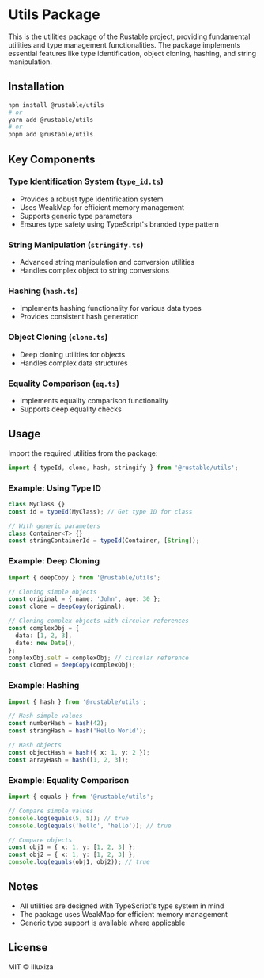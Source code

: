 # Utils Package

This is the utilities package of the Rustable project, providing fundamental utilities and type management functionalities. The package implements essential features like type identification, object cloning, hashing, and string manipulation.

## Installation

```bash
npm install @rustable/utils
# or
yarn add @rustable/utils
# or
pnpm add @rustable/utils
```

## Key Components

### Type Identification System (`type_id.ts`)

- Provides a robust type identification system
- Uses WeakMap for efficient memory management
- Supports generic type parameters
- Ensures type safety using TypeScript's branded type pattern

### String Manipulation (`stringify.ts`)

- Advanced string manipulation and conversion utilities
- Handles complex object to string conversions

### Hashing (`hash.ts`)

- Implements hashing functionality for various data types
- Provides consistent hash generation

### Object Cloning (`clone.ts`)

- Deep cloning utilities for objects
- Handles complex data structures

### Equality Comparison (`eq.ts`)

- Implements equality comparison functionality
- Supports deep equality checks

## Usage

Import the required utilities from the package:

```typescript
import { typeId, clone, hash, stringify } from '@rustable/utils';
```

### Example: Using Type ID

```typescript
class MyClass {}
const id = typeId(MyClass); // Get type ID for class

// With generic parameters
class Container<T> {}
const stringContainerId = typeId(Container, [String]);
```

### Example: Deep Cloning

```typescript
import { deepCopy } from '@rustable/utils';

// Cloning simple objects
const original = { name: 'John', age: 30 };
const clone = deepCopy(original);

// Cloning complex objects with circular references
const complexObj = {
  data: [1, 2, 3],
  date: new Date(),
};
complexObj.self = complexObj; // circular reference
const cloned = deepCopy(complexObj);
```

### Example: Hashing

```typescript
import { hash } from '@rustable/utils';

// Hash simple values
const numberHash = hash(42);
const stringHash = hash('Hello World');

// Hash objects
const objectHash = hash({ x: 1, y: 2 });
const arrayHash = hash([1, 2, 3]);
```

### Example: Equality Comparison

```typescript
import { equals } from '@rustable/utils';

// Compare simple values
console.log(equals(5, 5)); // true
console.log(equals('hello', 'hello')); // true

// Compare objects
const obj1 = { x: 1, y: [1, 2, 3] };
const obj2 = { x: 1, y: [1, 2, 3] };
console.log(equals(obj1, obj2)); // true
```

## Notes

- All utilities are designed with TypeScript's type system in mind
- The package uses WeakMap for efficient memory management
- Generic type support is available where applicable

## License

MIT © illuxiza
